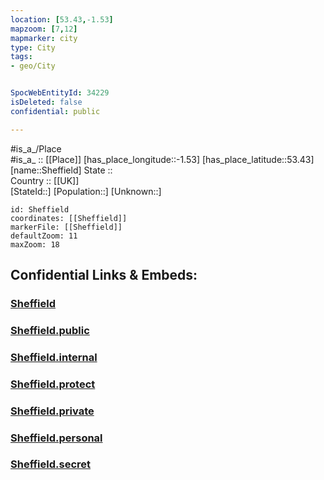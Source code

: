 ```yaml
---
location: [53.43,-1.53] 
mapzoom: [7,12] 
mapmarker: city 
type: City
tags:
- geo/City


SpocWebEntityId: 34229
isDeleted: false
confidential: public

---
```

#is_a_/Place  
#is_a_ :: [[Place]] 
[has_place_longitude::-1.53] 
[has_place_latitude::53.43] 
[name::Sheffield] 
State ::  
Country :: [[UK]]  
[StateId::] 
[Population::] 
[Unknown::] 


```leaflet
id: Sheffield
coordinates: [[Sheffield]] 
markerFile: [[Sheffield]] 
defaultZoom: 11 
maxZoom: 18
```


## Confidential Links & Embeds: 

### [Sheffield](/_Standards/Earth/Continent/Europe/Europe~North/UK/England/Regions~England/Yorkshire_and_the_Humber/Sheffield,County/cities~Sheffield/Sheffield.md) 

### [Sheffield.public](/_public/Earth/Continent/Europe/Europe~North/UK/England/Regions~England/Yorkshire_and_the_Humber/Sheffield,County/cities~Sheffield/Sheffield.public.md) 

### [Sheffield.internal](/_internal/Earth/Continent/Europe/Europe~North/UK/England/Regions~England/Yorkshire_and_the_Humber/Sheffield,County/cities~Sheffield/Sheffield.internal.md) 

### [Sheffield.protect](/_protect/Earth/Continent/Europe/Europe~North/UK/England/Regions~England/Yorkshire_and_the_Humber/Sheffield,County/cities~Sheffield/Sheffield.protect.md) 

### [Sheffield.private](/_private/Earth/Continent/Europe/Europe~North/UK/England/Regions~England/Yorkshire_and_the_Humber/Sheffield,County/cities~Sheffield/Sheffield.private.md) 

### [Sheffield.personal](/_personal/Earth/Continent/Europe/Europe~North/UK/England/Regions~England/Yorkshire_and_the_Humber/Sheffield,County/cities~Sheffield/Sheffield.personal.md) 

### [Sheffield.secret](/_secret/Earth/Continent/Europe/Europe~North/UK/England/Regions~England/Yorkshire_and_the_Humber/Sheffield,County/cities~Sheffield/Sheffield.secret.md)

